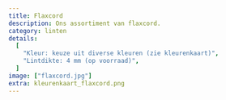 ```yaml
---
title: Flaxcord
description: Ons assortiment van flaxcord.
category: linten
details:
  [
    "Kleur: keuze uit diverse kleuren (zie kleurenkaart)",
    "Lintdikte: 4 mm (op voorraad)",
  ]
image: ["flaxcord.jpg"]
extra: kleurenkaart_flaxcord.png
---
```

